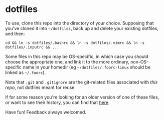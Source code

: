 # dotfiles

To use, clone this repo into the directory of your choice. Supposing that you've cloned it into `~/dotfiles`, back up and delete your existing dotfiles, and then:

```
cd && ln -s dotfiles/.bashrc && ln -s dotfiles/.vimrc && ln -s dotfiles/.inputrc && ...
```

Some files in this repo may be OS-specific, in which case you should choose the appropriate one, and link it to the more ordinary, non-OS-specific name in your homedir (eg `~/dotfiles/.foorc-linux` should be linked as `~/.foorc`).

Note that `.git` and `.gitignore` are the git-related files associated with *this repo*, not dotfiles meant for reuse.

If for some reason you're looking for an older version of one of these files, or want to see their history, you can find that [here](https://github.com/eggsyntax/dotfiles-old).

Have fun! Feedback always welcomed.
